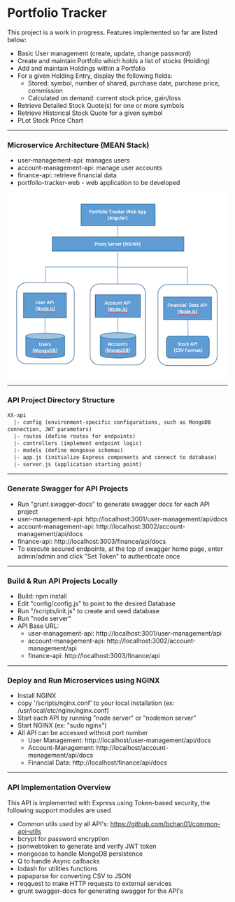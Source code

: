 # Portfolio Tracker

This project is a work in progress. Features implemented so far are listed below:

* Basic User management (create, update, change password)
* Create and maintain Portfolio which holds a list of stocks (Holding)
* Add and maintain Holdings within a Portfolio
* For a given Holding Entry, display the following fields: 
  * Stored: symbol, number of shared, purchase date, purchase price, commission
  * Calculated on demand: current stock price, gain/loss
* Retrieve Detailed Stock Quote(s) for one or more symbols
* Retrieve Historical Stock Quote for a given symbol
* PLot Stock Price Chart

---------------------------------------
### Microservice Architecture (MEAN Stack) ###

* user-management-api: manages users
* account-management-api: manage user accounts
* finance-api: retrieve financial data
* portfolio-tracker-web - web application to be developed

![Swagger Docs](docs/architecture.png)

---------------------------------------
### API Project Directory Structure ###
    XX-api
      |- config (environment-specific configurations, such as MongoDB connection, JWT parameters)
      |- routes (define routes for endpoints)
      |- controllers (implement endpoint logic)
      |- models (define mongoose schemas)
      |- app.js (initialize Express components and connect to database)
      |- server.js (application starting point)

---------------------------------------
### Generate Swagger for API Projects ###
* Run "grunt swagger-docs" to generate swagger docs for each API project
* user-management-api: http://localhost:3001/user-management/api/docs
* account-management-api: http://localhost:3002/account-management/api/docs
* finance-api: http://localhost:3003/finance/api/docs
* To execute secured endpoints, at the top of swagger home page, enter admin/admin and click "Set Token" to authenticate once

---------------------------------------
### Build & Run API Projects Locally ###
* Build: npm install
* Edit "config/config.js" to point to the desired Database
* Run "/scripts/init.js" to create and seed database
* Run "node server"
* API Base URL: 
  * user-management-api: http://localhost:3001/user-management/api
  * account-management-api: http://localhost:3002/account-management/api
  * finance-api: http://localhost:3003/finance/api

---------------------------------------
### Deploy and Run Microservices using NGINX ###
* Install NGINX
* copy '/scripts/nginx.conf' to your local installation (ex: /usr/local/etc/nginx/nginx.conf)
* Start each API by running "node server" or "nodemon server"
* Start NGINX (ex: "sudo nginx")
* All API can be accessed without port number
  * User Management: http://localhost/user-management/api/docs
  * Account-Management: http://localhost/account-management/api/docs
  * Financial Data: http://localhost/finance/api/docs

---------------------------------------
### API Implementation Overview ###
This API is implemented with Express using Token-based security, the following support modules are used
* Common utils used by all API's: https://github.com/bchan01/common-api-utils
* bcrypt for password encryption
* jsonwebtoken to generate and verify JWT token
* mongoose to handle MongoDB persistence
* Q to handle Async callbacks
* lodash for utilities functions
* papaparse for converting CSV to JSON
* reqquest to make HTTP requests to external services
* grunt swagger-docs for generating swagger for the API's


